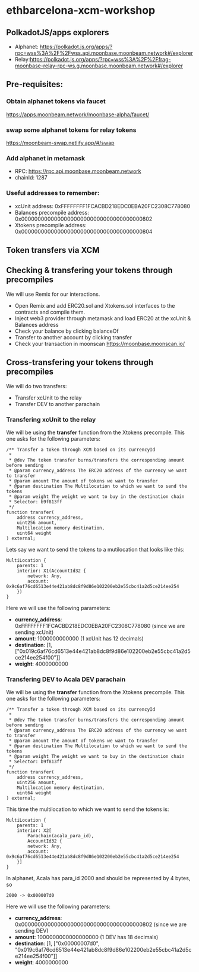 # ethbarcelona-xcm-workshop

## PolkadotJS/apps explorers
- Alphanet: https://polkadot.js.org/apps/?rpc=wss%3A%2F%2Fwss.api.moonbase.moonbeam.network#/explorer
- Relay:https://polkadot.js.org/apps/?rpc=wss%3A%2F%2Ffrag-moonbase-relay-rpc-ws.g.moonbase.moonbeam.network#/explorer

## Pre-requisites:

### Obtain alphanet tokens via faucet
https://apps.moonbeam.network/moonbase-alpha/faucet/

### swap some alphanet tokens for relay tokens
https://moonbeam-swap.netlify.app/#/swap

### Add alphanet in metamask
- RPC: https://rpc.api.moonbase.moonbeam.network
- chainId: 1287

### Useful addresses to remember:
- xcUnit address: 0xFFFFFFFF1FCACBD218EDC0EBA20FC2308C778080
- Balances precompile address: 0x0000000000000000000000000000000000000802
- Xtokens precompile address: 0x0000000000000000000000000000000000000804

## Token transfers via XCM

## Checking & transfering your tokens through precompiles
We will use Remix for our interactions.
- Open Remix and add ERC20.sol and Xtokens.sol interfaces to the contracts and compile them.
- Inject web3 provider through metamask and load ERC20 at the xcUnit & Balances address
- Check your balance by clicking balanceOf
- Transfer to another account by clicking transfer
- Check your transaction in moonscan https://moonbase.moonscan.io/

## Cross-transfering your tokens through precompiles
We will do two transfers:
- Transfer xcUnit to the relay
- Transfer DEV to another parachain

### Transfering xcUnit to the relay
We will be using the **transfer** function from the Xtokens precompile. This one asks for the following parameters:

    /** Transfer a token through XCM based on its currencyId
     *
     * @dev The token transfer burns/transfers the corresponding amount before sending
     * @param currency_address The ERC20 address of the currency we want to transfer
     * @param amount The amount of tokens we want to transfer
     * @param destination The Multilocation to which we want to send the tokens
     * @param weight The weight we want to buy in the destination chain
     * Selector: b9f813ff
     */
    function transfer(
        address currency_address,
        uint256 amount,
        Multilocation memory destination,
        uint64 weight
    ) external;

Lets say we want to send the tokens to a mutilocation that looks like this:

    MultiLocation {
        parents: 1
        interior: X1(AccountId32 {
            network: Any,
            account: 0x9c6af76cd6513e44e421ab8dc8f9d86e102200eb2e55cbc41a2d5ce214ee254
        })
    }
Here we will use the following parameters:
- **currency_address**: 0xFFFFFFFF1FCACBD218EDC0EBA20FC2308C778080 (since we are sending xcUnit)
- **amount**: 1000000000000 (1 xcUnit has 12 decimals)
- **destination**: [1, ["0x019c6af76cd6513e44e421ab8dc8f9d86e102200eb2e55cbc41a2d5ce214ee254f00"]]
- **weight**: 4000000000

### Transfering DEV to Acala DEV parachain
We will be using the **transfer** function from the Xtokens precompile. This one asks for the following parameters:

    /** Transfer a token through XCM based on its currencyId
     *
     * @dev The token transfer burns/transfers the corresponding amount before sending
     * @param currency_address The ERC20 address of the currency we want to transfer
     * @param amount The amount of tokens we want to transfer
     * @param destination The Multilocation to which we want to send the tokens
     * @param weight The weight we want to buy in the destination chain
     * Selector: b9f813ff
     */
    function transfer(
        address currency_address,
        uint256 amount,
        Multilocation memory destination,
        uint64 weight
    ) external;


This time the multilocation to which we want to send the tokens is:


    MultiLocation {
        parents: 1
        interior: X2[
            Parachain(acala_para_id),
            AccountId32 {
            network: Any,
            account: 0x9c6af76cd6513e44e421ab8dc8f9d86e102200eb2e55cbc41a2d5ce214ee254
        }]
    }

In alphanet, Acala has para_id 2000 and should be represented by 4 bytes, so 

    2000 -> 0x000007d0

Here we will use the following parameters:
- **currency_address**: 0x0000000000000000000000000000000000000802 (since we are sending DEV)
- **amount**: 1000000000000000000 (1 DEV has 18 decimals)
- **destination**: [1, ["0x00000007d0", "0x019c6af76cd6513e44e421ab8dc8f9d86e102200eb2e55cbc41a2d5ce214ee254f00"]]
- **weight**: 4000000000